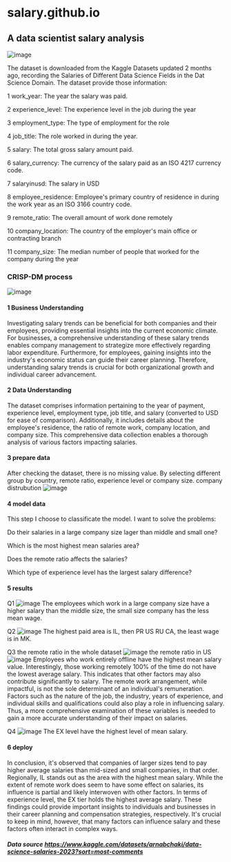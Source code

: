 # salary.github.io
## A data scientist salary analysis
![image](https://github.com/wanlidu2/wanlidu2.github.io-salary/assets/121735612/2f6d87b8-3850-4aa1-85b7-0ed0faf6c954)

The dataset is downloaded from the Kaggle Datasets updated 2 months ago, recording the Salaries of Different Data Science Fields in the Dat Science Domain. The dataset provide those information:
 
 1 work_year: The year the salary was paid.
 
 2 experience_level: The experience level in the job during the year
 
 3 employment_type: The type of employment for the role
 
 4 job_title: The role worked in during the year.
 
 5 salary: The total gross salary amount paid.
 
 6 salary_currency: The currency of the salary paid as an ISO 4217 currency code.
 
 7 salaryinusd: The salary in USD
 
 8 employee_residence: Employee's primary country of residence in during the work year as an ISO 3166 country code.
 
 9 remote_ratio: The overall amount of work done remotely
 
 10 company_location: The country of the employer's main office or contracting branch
 
 11 company_size: The median number of people that worked for the company during the year
 
 ### CRISP-DM process
 ![image](https://github.com/wanlidu2/wanlidu2.github.io-salary/assets/121735612/7ff197a2-90e5-4630-9caf-f18bcc81b68c)
#### 1 Business Understanding
Investigating salary trends can be beneficial for both companies and their employees, providing essential insights into the current economic climate. For businesses, a comprehensive understanding of these salary trends enables company management to strategize more effectively regarding labor expenditure. Furthermore, for employees, gaining insights into the industry's economic status can guide their career planning. Therefore, understanding salary trends is crucial for both organizational growth and individual career advancement. 

#### 2 Data Understanding
The dataset comprises information pertaining to the year of payment, experience level, employment type, job title, and salary (converted to USD for ease of comparison). Additionally, it includes details about the employee's residence, the ratio of remote work, company location, and company size. This comprehensive data collection enables a thorough analysis of various factors impacting salaries. 

#### 3 prepare data
After checking the dataset, there is no missing value. By selecting different group by country, remote ratio, experience level or company size.
company distrubution
![image](https://github.com/wanlidu2/wanlidu2.github.io-salary/assets/121735612/797fcdb6-38db-4b85-ac66-e09e4cee1157)

#### 4 model data
This step I choose to classificate the model. I want to solve the problems:

Do their salaries in a large company size lager than middle and small one?

Which is the most highest mean salaries area?

Does the remote ratio affects the salaries?

Which type of experience level has the largest salary difference?

#### 5 results
Q1
![image](https://github.com/wanlidu2/wanlidu2.github.io-salary/assets/121735612/5b165885-bfec-43cb-84e6-e0e0e91457df)
The employees which work in a large company size have a higher salary than the middle size, the small size company has the less mean wage.

Q2
![image](https://github.com/wanlidu2/wanlidu2.github.io-salary/assets/121735612/c8235e6c-b23c-46f2-8774-cf039d720a30)
The highest paid area is IL, then PR US RU CA, the least wage is in MK.

Q3
the remote ratio in the whole dataset
![image](https://github.com/wanlidu2/wanlidu2.github.io-salary/assets/121735612/d5c31fce-7b7c-40d9-a3e9-8fe564d182d6)
the remote ratio in US
![image](https://github.com/wanlidu2/wanlidu2.github.io-salary/assets/121735612/1ee15546-32fa-4f1a-9a8a-597287d76d43)
Employees who work entirely offline have the highest mean salary value. Interestingly, those working remotely 100% of the time do not have the lowest average salary. This indicates that other factors may also contribute significantly to salary. The remote work arrangement, while impactful, is not the sole determinant of an individual's remuneration. Factors such as the nature of the job, the industry, years of experience, and individual skills and qualifications could also play a role in influencing salary. Thus, a more comprehensive examination of these variables is needed to gain a more accurate understanding of their impact on salaries.

Q4
![image](https://github.com/wanlidu2/wanlidu2.github.io-salary/assets/121735612/5ee11a53-708b-44f0-9129-261219ddb8eb)
The EX level have the highest level of mean salary.

#### 6 deploy
 In conclusion, it's observed that companies of larger sizes tend to pay higher average salaries than mid-sized and small companies, in that order. Regionally, IL stands out as the area with the highest mean salary. While the extent of remote work does seem to have some effect on salaries, its influence is partial and likely interwoven with other factors. In terms of experience level, the EX tier holds the highest average salary. These findings could provide important insights to individuals and businesses in their career planning and compensation strategies, respectively. It's crucial to keep in mind, however, that many factors can influence salary and these factors often interact in complex ways. 

##### Data source https://www.kaggle.com/datasets/arnabchaki/data-science-salaries-2023?sort=most-comments
